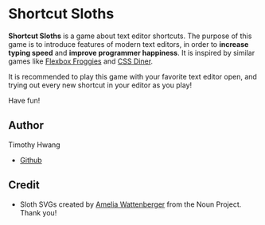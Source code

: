 Shortcut Sloths
=======

**Shortcut Sloths** is a game about text editor shortcuts. The purpose of this game is to introduce features of modern text editors, in order to **increase typing speed** and **improve programmer happiness**. It is inspired by similar games like [Flexbox Froggies](http://flexboxfroggy.com) and [CSS Diner](http://flukeout.github.io/).

It is recommended to play this game with your favorite text editor open, and trying out every new shortcut in your editor as you play!

Have fun!

## Author

Timothy Hwang

* [Github](https://github.com/timhwang21)

## Credit

* Sloth SVGs created by [Amelia Wattenberger](https://thenounproject.com/wattenberger/) from the Noun Project. Thank you!
